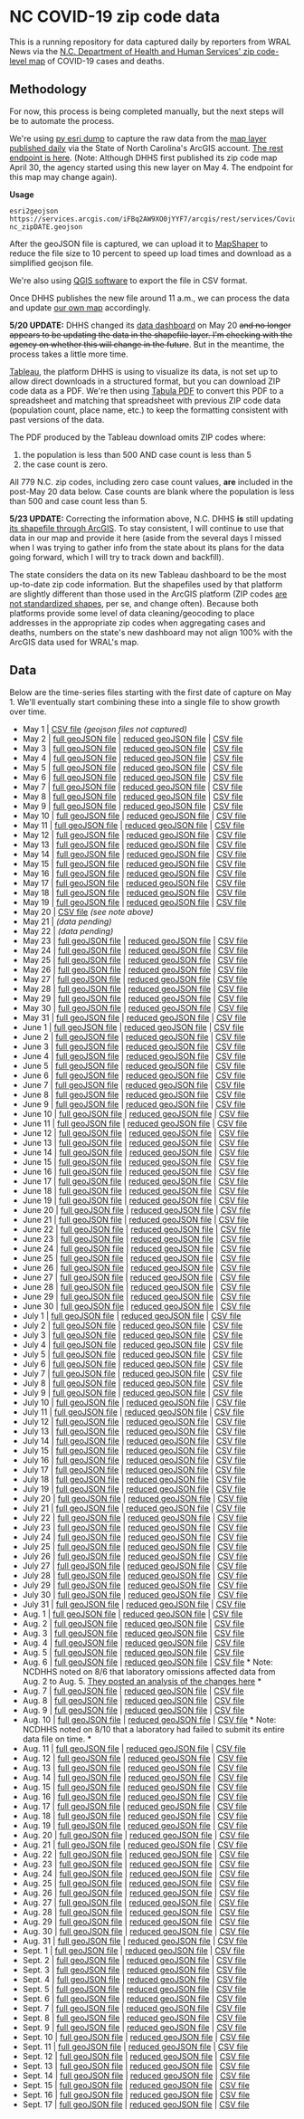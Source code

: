 
# NC COVID-19 zip code data

This is a running repository for data captured daily by reporters from WRAL News via the [N.C. Department of Health and Human Services' zip code-level map](https://www.ncdhhs.gov/divisions/public-health/covid19/covid-19-nc-case-count#zip-code-map) of COVID-19 cases and deaths.

## Methodology

For now, this process is being completed manually, but the next steps will be to automate the process.

We're using [py esri dump](https://github.com/openaddresses/pyesridump) to capture the raw data from the [map layer published daily](https://nc.maps.arcgis.com/home/item.html?id=52f127a0767149ec984e91fcc06b06cb#overview) via the State of North Carolina's ArcGIS account. [The rest endpoint is here](https://services.arcgis.com/iFBq2AW9XO0jYYF7/arcgis/rest/services/Covid19byZIPnew/FeatureServer/0). (Note: Although DHHS first published its zip code map April 30, the agency started using this new layer on May 4. The endpoint for this map may change again).

**Usage**

    esri2geojson https://services.arcgis.com/iFBq2AW9XO0jYYF7/arcgis/rest/services/Covid19byZIPnew/FeatureServer/0 nc_zipDATE.geojson
After the geoJSON file is captured, we can upload it to [MapShaper](https://mapshaper.org/) to reduce the file size to 10 percent to speed up load times and download as a simplified geojson file.

We're also using [QGIS software](https://qgis.org/en/site/) to export the file in CSV format.

Once DHHS publishes the new file around 11 a.m., we can process the data and update [our own map](https://www.wral.com/coronavirus/nc-coronavirus-cases-maps-graphs-live-updates/19010016/) accordingly.

**5/20 UPDATE:** DHHS changed its [data dashboard](https://covid19.ncdhhs.gov/dashboard) on May 20 ~~and no longer appears to be updating the data in the shapefile layer. I'm checking with the agency on whether this will change in the future~~. But in the meantime, the process takes a little more time.

[Tableau](https://www.tableau.com/), the platform DHHS is using to visualize its data, is not set up to allow direct downloads in a structured format, but you can download ZIP code data as a PDF. We're then using [Tabula PDF](https://tabula.technology/) to convert this PDF to a spreadsheet and matching that spreadsheet with previous ZIP code data (population count, place name, etc.) to keep the formatting consistent with past versions of the data.

The PDF produced by the Tableau download omits ZIP codes where:

 1. the population is less than 500 AND case count is less than 5
 2. the case count is zero.

All 779 N.C. zip codes, including zero case count values, **are** included in the post-May 20 data below. Case counts are blank where the population is less than 500 and case count less than 5.

**5/23 UPDATE:** Correcting the information above, N.C. DHHS **is** still updating [its shapefile through ArcGIS](https://nc.maps.arcgis.com/home/item.html?id=52f127a0767149ec984e91fcc06b06cb#overview). To stay consistent, I will continue to use that data in our map and provide it here (aside from the several days I missed when I was trying to gather info from the state about its plans for the data going forward, which I will try to track down and backfill).

The state considers the data on its new Tableau dashboard to be the most up-to-date zip code information. But the shapefiles used by that platform are slightly different than those used in the ArcGIS platform (ZIP codes [are not standardized shapes](https://carto.com/blog/zip-codes-spatial-analysis/), per se, and change often). Because both platforms provide some level of data cleaning/geocoding to place addresses in the appropriate zip codes when aggregating cases and deaths, numbers on the state's new dashboard may not align 100% with the ArcGIS data used for WRAL's map.

## Data
Below are the time-series files starting with the first date of capture on May 1. We'll eventually start combining these into a single file to show growth over time.
 - May 1 | [CSV file](time_series_data/csv/nc_zip0501.csv) *(geojson files not captured)*
 - May 2 | [full geoJSON file](time_series_data/full_geojson/nc_zip0502.geojson) | [reduced geoJSON file](time_series_data/reduced_geojson/nc_zip0502.json) | [CSV file](time_series_data/csv/nc_zip0502.csv)
 - May 3 | [full geoJSON file](time_series_data/full_geojson/nc_zip0503.geojson) | [reduced geoJSON file](time_series_data/reduced_geojson/nc_zip0503.json) | [CSV file](time_series_data/csv/nc_zip0503.csv)
 - May 4 | [full geoJSON file](time_series_data/full_geojson/nc_zip0504.geojson) | [reduced geoJSON file](time_series_data/reduced_geojson/nc_zip0504.json) | [CSV file](time_series_data/csv/nc_zip0504.csv)
 - May 5 | [full geoJSON file](time_series_data/full_geojson/nc_zip0505.geojson) | [reduced geoJSON file](time_series_data/reduced_geojson/nc_zip0505.json) | [CSV file](time_series_data/csv/nc_zip0505.csv)
 - May 6 | [full geoJSON file](time_series_data/full_geojson/nc_zip0506.geojson) | [reduced geoJSON file](time_series_data/reduced_geojson/nc_zip0506.json) | [CSV file](time_series_data/csv/nc_zip0506.csv)
 - May 7 | [full geoJSON file](time_series_data/full_geojson/nc_zip0507.geojson) | [reduced geoJSON file](time_series_data/reduced_geojson/nc_zip0507.json) | [CSV file](time_series_data/csv/nc_zip0507.csv)
 - May 8 | [full geoJSON file](time_series_data/full_geojson/nc_zip0508.geojson) | [reduced geoJSON file](time_series_data/reduced_geojson/nc_zip0508.json) | [CSV file](time_series_data/csv/nc_zip0508.csv)
 - May 9 | [full geoJSON file](time_series_data/full_geojson/nc_zip0509.geojson) | [reduced geoJSON file](time_series_data/reduced_geojson/nc_zip0509.json) | [CSV file](time_series_data/csv/nc_zip0509.csv)
 - May 10 | [full geoJSON file](time_series_data/full_geojson/nc_zip0510.geojson) | [reduced geoJSON file](time_series_data/reduced_geojson/nc_zip0510.json) | [CSV file](time_series_data/csv/nc_zip0510.csv)
 - May 11 | [full geoJSON file](time_series_data/full_geojson/nc_zip0511.geojson) | [reduced geoJSON file](time_series_data/reduced_geojson/nc_zip0511.json) | [CSV file](time_series_data/csv/nc_zip0511.csv)
 - May 12 | [full geoJSON file](time_series_data/full_geojson/nc_zip0512.geojson) | [reduced geoJSON file](time_series_data/reduced_geojson/nc_zip0512.json) | [CSV file](time_series_data/csv/nc_zip0512.csv)
 - May 13 | [full geoJSON file](time_series_data/full_geojson/nc_zip0513.geojson) | [reduced geoJSON file](time_series_data/reduced_geojson/nc_zip0513.json) | [CSV file](time_series_data/csv/nc_zip0513.csv)
 - May 14 | [full geoJSON file](time_series_data/full_geojson/nc_zip0514.geojson) | [reduced geoJSON file](time_series_data/reduced_geojson/nc_zip0514.json) | [CSV file](time_series_data/csv/nc_zip0514.csv)
 - May 15 | [full geoJSON file](time_series_data/full_geojson/nc_zip0515.geojson) | [reduced geoJSON file](time_series_data/reduced_geojson/nc_zip0515.json) | [CSV file](time_series_data/csv/nc_zip0515.csv)
 - May 16 | [full geoJSON file](time_series_data/full_geojson/nc_zip0516.geojson) | [reduced geoJSON file](time_series_data/reduced_geojson/nc_zip0516.json) | [CSV file](time_series_data/csv/nc_zip0516.csv)
 - May 17 | [full geoJSON file](time_series_data/full_geojson/nc_zip0517.geojson) | [reduced geoJSON file](time_series_data/reduced_geojson/nc_zip0517.json) | [CSV file](time_series_data/csv/nc_zip0517.csv)
 - May 18 | [full geoJSON file](time_series_data/full_geojson/nc_zip0518.geojson) | [reduced geoJSON file](time_series_data/reduced_geojson/nc_zip0518.json) | [CSV file](time_series_data/csv/nc_zip0518.csv)
 - May 19 | [full geoJSON file](time_series_data/full_geojson/nc_zip0519.geojson) | [reduced geoJSON file](time_series_data/reduced_geojson/nc_zip0519.json) | [CSV file](time_series_data/csv/nc_zip0519.csv)
 - May 20 | [CSV file](time_series_data/csv/nc_zip0520.csv) *(see note above)*
 - May 21 | *(data pending)*
 - May 22 | *(data pending)*
 - May 23 | [full geoJSON file](time_series_data/full_geojson/nc_zip0523.geojson) | [reduced geoJSON file](time_series_data/reduced_geojson/nc_zip0523.json) | [CSV file](time_series_data/csv/nc_zip0523.csv)
 - May 24 | [full geoJSON file](time_series_data/full_geojson/nc_zip0524.geojson) | [reduced geoJSON file](time_series_data/reduced_geojson/nc_zip0524.json) | [CSV file](time_series_data/csv/nc_zip0524.csv)
 - May 25 | [full geoJSON file](time_series_data/full_geojson/nc_zip0525.geojson) | [reduced geoJSON file](time_series_data/reduced_geojson/nc_zip0525.json) | [CSV file](time_series_data/csv/nc_zip0525.csv)
 - May 26 | [full geoJSON file](time_series_data/full_geojson/nc_zip0526.geojson) | [reduced geoJSON file](time_series_data/reduced_geojson/nc_zip0526.json) | [CSV file](time_series_data/csv/nc_zip0526.csv)
 - May 27 | [full geoJSON file](time_series_data/full_geojson/nc_zip0527.geojson) | [reduced geoJSON file](time_series_data/reduced_geojson/nc_zip0527.json) | [CSV file](time_series_data/csv/nc_zip0527.csv)
 - May 28 | [full geoJSON file](time_series_data/full_geojson/nc_zip0528.geojson) | [reduced geoJSON file](time_series_data/reduced_geojson/nc_zip0528.json) | [CSV file](time_series_data/csv/nc_zip0528.csv)
 - May 29 | [full geoJSON file](time_series_data/full_geojson/nc_zip0529.geojson) | [reduced geoJSON file](time_series_data/reduced_geojson/nc_zip0529.json) | [CSV file](time_series_data/csv/nc_zip0529.csv)
 - May 30 | [full geoJSON file](time_series_data/full_geojson/nc_zip0530.geojson) | [reduced geoJSON file](time_series_data/reduced_geojson/nc_zip0530.json) | [CSV file](time_series_data/csv/nc_zip0530.csv)
 - May 31 | [full geoJSON file](time_series_data/full_geojson/nc_zip0531.geojson) | [reduced geoJSON file](time_series_data/reduced_geojson/nc_zip0531.json) | [CSV file](time_series_data/csv/nc_zip0531.csv)
 - June 1 | [full geoJSON file](time_series_data/full_geojson/nc_zip0601.geojson) | [reduced geoJSON file](time_series_data/reduced_geojson/nc_zip0601.json) | [CSV file](time_series_data/csv/nc_zip0601.csv)
 - June 2 | [full geoJSON file](time_series_data/full_geojson/nc_zip0602.geojson) | [reduced geoJSON file](time_series_data/reduced_geojson/nc_zip0602.json) | [CSV file](time_series_data/csv/nc_zip0602.csv)
 - June 3 | [full geoJSON file](time_series_data/full_geojson/nc_zip0603.geojson) | [reduced geoJSON file](time_series_data/reduced_geojson/nc_zip0603.json) | [CSV file](time_series_data/csv/nc_zip0603.csv)
 - June 4 | [full geoJSON file](time_series_data/full_geojson/nc_zip0604.geojson) | [reduced geoJSON file](time_series_data/reduced_geojson/nc_zip0604.json) | [CSV file](time_series_data/csv/nc_zip0604.csv)
 - June 5 | [full geoJSON file](time_series_data/full_geojson/nc_zip0605.geojson) | [reduced geoJSON file](time_series_data/reduced_geojson/nc_zip0605.json) | [CSV file](time_series_data/csv/nc_zip0605.csv)
 - June 6 | [full geoJSON file](time_series_data/full_geojson/nc_zip0606.geojson) | [reduced geoJSON file](time_series_data/reduced_geojson/nc_zip0606.json) | [CSV file](time_series_data/csv/nc_zip0606.csv)
 - June 7 | [full geoJSON file](time_series_data/full_geojson/nc_zip0607.geojson) | [reduced geoJSON file](time_series_data/reduced_geojson/nc_zip0607.json) | [CSV file](time_series_data/csv/nc_zip0607.csv)
 - June 8 | [full geoJSON file](time_series_data/full_geojson/nc_zip0608.geojson) | [reduced geoJSON file](time_series_data/reduced_geojson/nc_zip0608.json) | [CSV file](time_series_data/csv/nc_zip0608.csv)
 - June 9 | [full geoJSON file](time_series_data/full_geojson/nc_zip0609.geojson) | [reduced geoJSON file](time_series_data/reduced_geojson/nc_zip0609.json) | [CSV file](time_series_data/csv/nc_zip0609.csv)
 - June 10 | [full geoJSON file](time_series_data/full_geojson/nc_zip0610.geojson) | [reduced geoJSON file](time_series_data/reduced_geojson/nc_zip0610.json) | [CSV file](time_series_data/csv/nc_zip0610.csv)
 - June 11 | [full geoJSON file](time_series_data/full_geojson/nc_zip0611.geojson) | [reduced geoJSON file](time_series_data/reduced_geojson/nc_zip0611.json) | [CSV file](time_series_data/csv/nc_zip0611.csv)
 - June 12 | [full geoJSON file](time_series_data/full_geojson/nc_zip0612.geojson) | [reduced geoJSON file](time_series_data/reduced_geojson/nc_zip0612.json) | [CSV file](time_series_data/csv/nc_zip0612.csv)
 - June 13 | [full geoJSON file](time_series_data/full_geojson/nc_zip0613.geojson) | [reduced geoJSON file](time_series_data/reduced_geojson/nc_zip0613.json) | [CSV file](time_series_data/csv/nc_zip0613.csv)
 - June 14 | [full geoJSON file](time_series_data/full_geojson/nc_zip0614.geojson) | [reduced geoJSON file](time_series_data/reduced_geojson/nc_zip0614.json) | [CSV file](time_series_data/csv/nc_zip0614.csv)
 - June 15 | [full geoJSON file](time_series_data/full_geojson/nc_zip0615.geojson) | [reduced geoJSON file](time_series_data/reduced_geojson/nc_zip0615.json) | [CSV file](time_series_data/csv/nc_zip0615.csv)
 - June 16 | [full geoJSON file](time_series_data/full_geojson/nc_zip0616.geojson) | [reduced geoJSON file](time_series_data/reduced_geojson/nc_zip0616.json) | [CSV file](time_series_data/csv/nc_zip0616.csv)
 - June 17 | [full geoJSON file](time_series_data/full_geojson/nc_zip0617.geojson) | [reduced geoJSON file](time_series_data/reduced_geojson/nc_zip0617.json) | [CSV file](time_series_data/csv/nc_zip0617.csv)
 - June 18 | [full geoJSON file](time_series_data/full_geojson/nc_zip0618.geojson) | [reduced geoJSON file](time_series_data/reduced_geojson/nc_zip0618.json) | [CSV file](time_series_data/csv/nc_zip0618.csv)
 - June 19 | [full geoJSON file](time_series_data/full_geojson/nc_zip0619.geojson) | [reduced geoJSON file](time_series_data/reduced_geojson/nc_zip0619.json) | [CSV file](time_series_data/csv/nc_zip0619.csv)
 - June 20 | [full geoJSON file](time_series_data/full_geojson/nc_zip0620.geojson) | [reduced geoJSON file](time_series_data/reduced_geojson/nc_zip0620.json) | [CSV file](time_series_data/csv/nc_zip0620.csv)
 - June 21 | [full geoJSON file](time_series_data/full_geojson/nc_zip0621.geojson) | [reduced geoJSON file](time_series_data/reduced_geojson/nc_zip0621.json) | [CSV file](time_series_data/csv/nc_zip0621.csv)
 - June 22 | [full geoJSON file](time_series_data/full_geojson/nc_zip0622.geojson) | [reduced geoJSON file](time_series_data/reduced_geojson/nc_zip0622.json) | [CSV file](time_series_data/csv/nc_zip0622.csv)
 - June 23 | [full geoJSON file](time_series_data/full_geojson/nc_zip0623.geojson) | [reduced geoJSON file](time_series_data/reduced_geojson/nc_zip0623.json) | [CSV file](time_series_data/csv/nc_zip0623.csv)
 - June 24 | [full geoJSON file](time_series_data/full_geojson/nc_zip0624.geojson) | [reduced geoJSON file](time_series_data/reduced_geojson/nc_zip0624.json) | [CSV file](time_series_data/csv/nc_zip0624.csv)
 - June 25 | [full geoJSON file](time_series_data/full_geojson/nc_zip0625.geojson) | [reduced geoJSON file](time_series_data/reduced_geojson/nc_zip0625.json) | [CSV file](time_series_data/csv/nc_zip0625.csv)
 - June 26 | [full geoJSON file](time_series_data/full_geojson/nc_zip0626.geojson) | [reduced geoJSON file](time_series_data/reduced_geojson/nc_zip0626.json) | [CSV file](time_series_data/csv/nc_zip0626.csv)
 - June 27 | [full geoJSON file](time_series_data/full_geojson/nc_zip0627.geojson) | [reduced geoJSON file](time_series_data/reduced_geojson/nc_zip0627.json) | [CSV file](time_series_data/csv/nc_zip0627.csv)
 - June 28 | [full geoJSON file](time_series_data/full_geojson/nc_zip0628.geojson) | [reduced geoJSON file](time_series_data/reduced_geojson/nc_zip0628.json) | [CSV file](time_series_data/csv/nc_zip0628.csv)
 - June 29 | [full geoJSON file](time_series_data/full_geojson/nc_zip0629.geojson) | [reduced geoJSON file](time_series_data/reduced_geojson/nc_zip0629.json) | [CSV file](time_series_data/csv/nc_zip0629.csv)
 - June 30 | [full geoJSON file](time_series_data/full_geojson/nc_zip0630.geojson) | [reduced geoJSON file](time_series_data/reduced_geojson/nc_zip0630.json) | [CSV file](time_series_data/csv/nc_zip0630.csv)
 - July 1 | [full geoJSON file](time_series_data/full_geojson/nc_zip0701.geojson) | [reduced geoJSON file](time_series_data/reduced_geojson/nc_zip0701.json) | [CSV file](time_series_data/csv/nc_zip0701.csv)
 - July 2 | [full geoJSON file](time_series_data/full_geojson/nc_zip0702.geojson) | [reduced geoJSON file](time_series_data/reduced_geojson/nc_zip0702.json) | [CSV file](time_series_data/csv/nc_zip0702.csv)
 - July 3 | [full geoJSON file](time_series_data/full_geojson/nc_zip0703.geojson) | [reduced geoJSON file](time_series_data/reduced_geojson/nc_zip0703.json) | [CSV file](time_series_data/csv/nc_zip0703.csv)
 - July 4 | [full geoJSON file](time_series_data/full_geojson/nc_zip0704.geojson) | [reduced geoJSON file](time_series_data/reduced_geojson/nc_zip0704.json) | [CSV file](time_series_data/csv/nc_zip0704.csv)
 - July 5 | [full geoJSON file](time_series_data/full_geojson/nc_zip0705.geojson) | [reduced geoJSON file](time_series_data/reduced_geojson/nc_zip0705.json) | [CSV file](time_series_data/csv/nc_zip0705.csv)
 - July 6 | [full geoJSON file](time_series_data/full_geojson/nc_zip0706.geojson) | [reduced geoJSON file](time_series_data/reduced_geojson/nc_zip0706.json) | [CSV file](time_series_data/csv/nc_zip0706.csv)
 - July 7 | [full geoJSON file](time_series_data/full_geojson/nc_zip0707.geojson) | [reduced geoJSON file](time_series_data/reduced_geojson/nc_zip0707.json) | [CSV file](time_series_data/csv/nc_zip0707.csv)
 - July 8 | [full geoJSON file](time_series_data/full_geojson/nc_zip0708.geojson) | [reduced geoJSON file](time_series_data/reduced_geojson/nc_zip0708.json) | [CSV file](time_series_data/csv/nc_zip0708.csv)
 - July 9 | [full geoJSON file](time_series_data/full_geojson/nc_zip0709.geojson) | [reduced geoJSON file](time_series_data/reduced_geojson/nc_zip0709.json) | [CSV file](time_series_data/csv/nc_zip0709.csv)
 - July 10 | [full geoJSON file](time_series_data/full_geojson/nc_zip0710.geojson) | [reduced geoJSON file](time_series_data/reduced_geojson/nc_zip0710.json) | [CSV file](time_series_data/csv/nc_zip0710.csv)
 - July 11 | [full geoJSON file](time_series_data/full_geojson/nc_zip0711.geojson) | [reduced geoJSON file](time_series_data/reduced_geojson/nc_zip0711.json) | [CSV file](time_series_data/csv/nc_zip0711.csv)
 - July 12 | [full geoJSON file](time_series_data/full_geojson/nc_zip0712.geojson) | [reduced geoJSON file](time_series_data/reduced_geojson/nc_zip0712.json) | [CSV file](time_series_data/csv/nc_zip0712.csv)
 - July 13 | [full geoJSON file](time_series_data/full_geojson/nc_zip0713.geojson) | [reduced geoJSON file](time_series_data/reduced_geojson/nc_zip0713.json) | [CSV file](time_series_data/csv/nc_zip0713.csv)
 - July 14 | [full geoJSON file](time_series_data/full_geojson/nc_zip0714.geojson) | [reduced geoJSON file](time_series_data/reduced_geojson/nc_zip0714.json) | [CSV file](time_series_data/csv/nc_zip0714.csv)
 - July 15 | [full geoJSON file](time_series_data/full_geojson/nc_zip0715.geojson) | [reduced geoJSON file](time_series_data/reduced_geojson/nc_zip0715.json) | [CSV file](time_series_data/csv/nc_zip0715.csv)
 - July 16 | [full geoJSON file](time_series_data/full_geojson/nc_zip0716.geojson) | [reduced geoJSON file](time_series_data/reduced_geojson/nc_zip0716.json) | [CSV file](time_series_data/csv/nc_zip0716.csv)
 - July 17 | [full geoJSON file](time_series_data/full_geojson/nc_zip0717.geojson) | [reduced geoJSON file](time_series_data/reduced_geojson/nc_zip0717.json) | [CSV file](time_series_data/csv/nc_zip0717.csv)
 - July 18 | [full geoJSON file](time_series_data/full_geojson/nc_zip0718.geojson) | [reduced geoJSON file](time_series_data/reduced_geojson/nc_zip0718.json) | [CSV file](time_series_data/csv/nc_zip0718.csv)
 - July 19 | [full geoJSON file](time_series_data/full_geojson/nc_zip0719.geojson) | [reduced geoJSON file](time_series_data/reduced_geojson/nc_zip0719.json) | [CSV file](time_series_data/csv/nc_zip0719.csv)
 - July 20 | [full geoJSON file](time_series_data/full_geojson/nc_zip0720.geojson) | [reduced geoJSON file](time_series_data/reduced_geojson/nc_zip0720.json) | [CSV file](time_series_data/csv/nc_zip0720.csv)
 - July 21 | [full geoJSON file](time_series_data/full_geojson/nc_zip0721.geojson) | [reduced geoJSON file](time_series_data/reduced_geojson/nc_zip0721.json) | [CSV file](time_series_data/csv/nc_zip0721.csv)
 - July 22 | [full geoJSON file](time_series_data/full_geojson/nc_zip0722.geojson) | [reduced geoJSON file](time_series_data/reduced_geojson/nc_zip0722.json) | [CSV file](time_series_data/csv/nc_zip0722.csv)
 - July 23 | [full geoJSON file](time_series_data/full_geojson/nc_zip0723.geojson) | [reduced geoJSON file](time_series_data/reduced_geojson/nc_zip0723.json) | [CSV file](time_series_data/csv/nc_zip0723.csv)
 - July 24 | [full geoJSON file](time_series_data/full_geojson/nc_zip0724.geojson) | [reduced geoJSON file](time_series_data/reduced_geojson/nc_zip0724.json) | [CSV file](time_series_data/csv/nc_zip0724.csv)
 - July 25 | [full geoJSON file](time_series_data/full_geojson/nc_zip0725.geojson) | [reduced geoJSON file](time_series_data/reduced_geojson/nc_zip0725.json) | [CSV file](time_series_data/csv/nc_zip0725.csv)
 - July 26 | [full geoJSON file](time_series_data/full_geojson/nc_zip0726.geojson) | [reduced geoJSON file](time_series_data/reduced_geojson/nc_zip0726.json) | [CSV file](time_series_data/csv/nc_zip0726.csv)
 - July 27 | [full geoJSON file](time_series_data/full_geojson/nc_zip0727.geojson) | [reduced geoJSON file](time_series_data/reduced_geojson/nc_zip0727.json) | [CSV file](time_series_data/csv/nc_zip0727.csv)
 - July 28 | [full geoJSON file](time_series_data/full_geojson/nc_zip0728.geojson) | [reduced geoJSON file](time_series_data/reduced_geojson/nc_zip0728.json) | [CSV file](time_series_data/csv/nc_zip0728.csv)
 - July 29 | [full geoJSON file](time_series_data/full_geojson/nc_zip0729.geojson) | [reduced geoJSON file](time_series_data/reduced_geojson/nc_zip0729.json) | [CSV file](time_series_data/csv/nc_zip0729.csv)
 - July 30 | [full geoJSON file](time_series_data/full_geojson/nc_zip0730.geojson) | [reduced geoJSON file](time_series_data/reduced_geojson/nc_zip0730.json) | [CSV file](time_series_data/csv/nc_zip0730.csv)
 - July 31 | [full geoJSON file](time_series_data/full_geojson/nc_zip0731.geojson) | [reduced geoJSON file](time_series_data/reduced_geojson/nc_zip0731.json) | [CSV file](time_series_data/csv/nc_zip0731.csv)
 - Aug. 1 | [full geoJSON file](time_series_data/full_geojson/nc_zip0801.geojson) | [reduced geoJSON file](time_series_data/reduced_geojson/nc_zip0801.json) | [CSV file](time_series_data/csv/nc_zip0801.csv)
 - Aug. 2 | [full geoJSON file](time_series_data/full_geojson/nc_zip0802.geojson) | [reduced geoJSON file](time_series_data/reduced_geojson/nc_zip0802.json) | [CSV file](time_series_data/csv/nc_zip0802.csv)
 - Aug. 3 | [full geoJSON file](time_series_data/full_geojson/nc_zip0803.geojson) | [reduced geoJSON file](time_series_data/reduced_geojson/nc_zip0803.json) | [CSV file](time_series_data/csv/nc_zip0803.csv)
 - Aug. 4 | [full geoJSON file](time_series_data/full_geojson/nc_zip0804.geojson) | [reduced geoJSON file](time_series_data/reduced_geojson/nc_zip0804.json) | [CSV file](time_series_data/csv/nc_zip0804.csv)
 - Aug. 5 | [full geoJSON file](time_series_data/full_geojson/nc_zip0805.geojson) | [reduced geoJSON file](time_series_data/reduced_geojson/nc_zip0805.json) | [CSV file](time_series_data/csv/nc_zip0805.csv)
 - Aug. 6 | [full geoJSON file](time_series_data/full_geojson/nc_zip0806.geojson) | [reduced geoJSON file](time_series_data/reduced_geojson/nc_zip0806.json) | [CSV file](time_series_data/csv/nc_zip0806.csv) * Note: NCDHHS noted on 8/6 that laboratory omissions affected data from Aug. 2 to Aug. 5. [They posted an analysis of the changes here](https://files.nc.gov/covid/documents/dashboard/Aug2-5_NCDHHS_DataUpdate.xlsx) *
 - Aug. 7 | [full geoJSON file](time_series_data/full_geojson/nc_zip0807.geojson) | [reduced geoJSON file](time_series_data/reduced_geojson/nc_zip0807.json) | [CSV file](time_series_data/csv/nc_zip0807.csv)
 - Aug. 8 | [full geoJSON file](time_series_data/full_geojson/nc_zip0808.geojson) | [reduced geoJSON file](time_series_data/reduced_geojson/nc_zip0808.json) | [CSV file](time_series_data/csv/nc_zip0808.csv)
 - Aug. 9 | [full geoJSON file](time_series_data/full_geojson/nc_zip0809.geojson) | [reduced geoJSON file](time_series_data/reduced_geojson/nc_zip0809.json) | [CSV file](time_series_data/csv/nc_zip0809.csv)
 - Aug. 10 | [full geoJSON file](time_series_data/full_geojson/nc_zip0810.geojson) | [reduced geoJSON file](time_series_data/reduced_geojson/nc_zip0810.json) | [CSV file](time_series_data/csv/nc_zip0810.csv) * Note: NCDHHS noted on 8/10 that a laboratory had failed to submit its entire data file on time. *
 - Aug. 11 | [full geoJSON file](time_series_data/full_geojson/nc_zip0811.geojson) | [reduced geoJSON file](time_series_data/reduced_geojson/nc_zip0811.json) | [CSV file](time_series_data/csv/nc_zip0811.csv)
 - Aug. 12 | [full geoJSON file](time_series_data/full_geojson/nc_zip0812.geojson) | [reduced geoJSON file](time_series_data/reduced_geojson/nc_zip0812.json) | [CSV file](time_series_data/csv/nc_zip0812.csv)
 - Aug. 13 | [full geoJSON file](time_series_data/full_geojson/nc_zip0813.geojson) | [reduced geoJSON file](time_series_data/reduced_geojson/nc_zip0813.json) | [CSV file](time_series_data/csv/nc_zip0813.csv)
 - Aug. 14 | [full geoJSON file](time_series_data/full_geojson/nc_zip0814.geojson) | [reduced geoJSON file](time_series_data/reduced_geojson/nc_zip0814.json) | [CSV file](time_series_data/csv/nc_zip0814.csv)
 - Aug. 15 | [full geoJSON file](time_series_data/full_geojson/nc_zip0815.geojson) | [reduced geoJSON file](time_series_data/reduced_geojson/nc_zip0815.json) | [CSV file](time_series_data/csv/nc_zip0815.csv)
 - Aug. 16 | [full geoJSON file](time_series_data/full_geojson/nc_zip0816.geojson) | [reduced geoJSON file](time_series_data/reduced_geojson/nc_zip0816.json) | [CSV file](time_series_data/csv/nc_zip0816.csv)
 - Aug. 17 | [full geoJSON file](time_series_data/full_geojson/nc_zip0817.geojson) | [reduced geoJSON file](time_series_data/reduced_geojson/nc_zip0817.json) | [CSV file](time_series_data/csv/nc_zip0817.csv)
 - Aug. 18 | [full geoJSON file](time_series_data/full_geojson/nc_zip0818.geojson) | [reduced geoJSON file](time_series_data/reduced_geojson/nc_zip0818.json) | [CSV file](time_series_data/csv/nc_zip0818.csv)
 - Aug. 19 | [full geoJSON file](time_series_data/full_geojson/nc_zip0819.geojson) | [reduced geoJSON file](time_series_data/reduced_geojson/nc_zip0819.json) | [CSV file](time_series_data/csv/nc_zip0819.csv)
 - Aug. 20 | [full geoJSON file](time_series_data/full_geojson/nc_zip0820.geojson) | [reduced geoJSON file](time_series_data/reduced_geojson/nc_zip0820.json) | [CSV file](time_series_data/csv/nc_zip0820.csv)
 - Aug. 21 | [full geoJSON file](time_series_data/full_geojson/nc_zip0821.geojson) | [reduced geoJSON file](time_series_data/reduced_geojson/nc_zip0821.json) | [CSV file](time_series_data/csv/nc_zip0821.csv)
 - Aug. 22 | [full geoJSON file](time_series_data/full_geojson/nc_zip0822.geojson) | [reduced geoJSON file](time_series_data/reduced_geojson/nc_zip0822.json) | [CSV file](time_series_data/csv/nc_zip0822.csv)
 - Aug. 23 | [full geoJSON file](time_series_data/full_geojson/nc_zip0823.geojson) | [reduced geoJSON file](time_series_data/reduced_geojson/nc_zip0823.json) | [CSV file](time_series_data/csv/nc_zip0823.csv)
 - Aug. 24 | [full geoJSON file](time_series_data/full_geojson/nc_zip0824.geojson) | [reduced geoJSON file](time_series_data/reduced_geojson/nc_zip0824.json) | [CSV file](time_series_data/csv/nc_zip0824.csv)
 - Aug. 25 | [full geoJSON file](time_series_data/full_geojson/nc_zip0825.geojson) | [reduced geoJSON file](time_series_data/reduced_geojson/nc_zip0825.json) | [CSV file](time_series_data/csv/nc_zip0825.csv)
 - Aug. 26 | [full geoJSON file](time_series_data/full_geojson/nc_zip0826.geojson) | [reduced geoJSON file](time_series_data/reduced_geojson/nc_zip0826.json) | [CSV file](time_series_data/csv/nc_zip0826.csv)
 - Aug. 27 | [full geoJSON file](time_series_data/full_geojson/nc_zip0827.geojson) | [reduced geoJSON file](time_series_data/reduced_geojson/nc_zip0827.json) | [CSV file](time_series_data/csv/nc_zip0827.csv)
 - Aug. 28 | [full geoJSON file](time_series_data/full_geojson/nc_zip0828.geojson) | [reduced geoJSON file](time_series_data/reduced_geojson/nc_zip0828.json) | [CSV file](time_series_data/csv/nc_zip0828.csv)
 - Aug. 29 | [full geoJSON file](time_series_data/full_geojson/nc_zip0829.geojson) | [reduced geoJSON file](time_series_data/reduced_geojson/nc_zip0829.json) | [CSV file](time_series_data/csv/nc_zip0829.csv)
 - Aug. 30 | [full geoJSON file](time_series_data/full_geojson/nc_zip0830.geojson) | [reduced geoJSON file](time_series_data/reduced_geojson/nc_zip0830.json) | [CSV file](time_series_data/csv/nc_zip0830.csv)
 - Aug. 31 | [full geoJSON file](time_series_data/full_geojson/nc_zip0831.geojson) | [reduced geoJSON file](time_series_data/reduced_geojson/nc_zip0831.json) | [CSV file](time_series_data/csv/nc_zip0831.csv)
 - Sept. 1 | [full geoJSON file](time_series_data/full_geojson/nc_zip0901.geojson) | [reduced geoJSON file](time_series_data/reduced_geojson/nc_zip0901.json) | [CSV file](time_series_data/csv/nc_zip0901.csv)
 - Sept. 2 | [full geoJSON file](time_series_data/full_geojson/nc_zip0902.geojson) | [reduced geoJSON file](time_series_data/reduced_geojson/nc_zip0902.json) | [CSV file](time_series_data/csv/nc_zip0902.csv)
 - Sept. 3 | [full geoJSON file](time_series_data/full_geojson/nc_zip0903.geojson) | [reduced geoJSON file](time_series_data/reduced_geojson/nc_zip0903.json) | [CSV file](time_series_data/csv/nc_zip0903.csv)
 - Sept. 4 | [full geoJSON file](time_series_data/full_geojson/nc_zip0904.geojson) | [reduced geoJSON file](time_series_data/reduced_geojson/nc_zip0904.json) | [CSV file](time_series_data/csv/nc_zip0904.csv)
 - Sept. 5 | [full geoJSON file](time_series_data/full_geojson/nc_zip0905.geojson) | [reduced geoJSON file](time_series_data/reduced_geojson/nc_zip0905.json) | [CSV file](time_series_data/csv/nc_zip0905.csv)
 - Sept. 6 | [full geoJSON file](time_series_data/full_geojson/nc_zip0906.geojson) | [reduced geoJSON file](time_series_data/reduced_geojson/nc_zip0906.json) | [CSV file](time_series_data/csv/nc_zip0906.csv)
 - Sept. 7 | [full geoJSON file](time_series_data/full_geojson/nc_zip0907.geojson) | [reduced geoJSON file](time_series_data/reduced_geojson/nc_zip0907.json) | [CSV file](time_series_data/csv/nc_zip0907.csv)
 - Sept. 8 | [full geoJSON file](time_series_data/full_geojson/nc_zip0908.geojson) | [reduced geoJSON file](time_series_data/reduced_geojson/nc_zip0908.json) | [CSV file](time_series_data/csv/nc_zip0908.csv)
 - Sept. 9 | [full geoJSON file](time_series_data/full_geojson/nc_zip0909.geojson) | [reduced geoJSON file](time_series_data/reduced_geojson/nc_zip0909.json) | [CSV file](time_series_data/csv/nc_zip0909.csv)
 - Sept. 10 | [full geoJSON file](time_series_data/full_geojson/nc_zip0910.geojson) | [reduced geoJSON file](time_series_data/reduced_geojson/nc_zip0910.json) | [CSV file](time_series_data/csv/nc_zip0910.csv)
 - Sept. 11 | [full geoJSON file](time_series_data/full_geojson/nc_zip0911.geojson) | [reduced geoJSON file](time_series_data/reduced_geojson/nc_zip0911.json) | [CSV file](time_series_data/csv/nc_zip0911.csv)
 - Sept. 12 | [full geoJSON file](time_series_data/full_geojson/nc_zip0912.geojson) | [reduced geoJSON file](time_series_data/reduced_geojson/nc_zip0912.json) | [CSV file](time_series_data/csv/nc_zip0912.csv)
 - Sept. 13 | [full geoJSON file](time_series_data/full_geojson/nc_zip0913.geojson) | [reduced geoJSON file](time_series_data/reduced_geojson/nc_zip0913.json) | [CSV file](time_series_data/csv/nc_zip0913.csv)
 - Sept. 14 | [full geoJSON file](time_series_data/full_geojson/nc_zip0914.geojson) | [reduced geoJSON file](time_series_data/reduced_geojson/nc_zip0914.json) | [CSV file](time_series_data/csv/nc_zip0914.csv)
 - Sept. 15 | [full geoJSON file](time_series_data/full_geojson/nc_zip0915.geojson) | [reduced geoJSON file](time_series_data/reduced_geojson/nc_zip0915.json) | [CSV file](time_series_data/csv/nc_zip0915.csv)
 - Sept. 16 | [full geoJSON file](time_series_data/full_geojson/nc_zip0916.geojson) | [reduced geoJSON file](time_series_data/reduced_geojson/nc_zip0916.json) | [CSV file](time_series_data/csv/nc_zip0916.csv)
 - Sept. 17 | [full geoJSON file](time_series_data/full_geojson/nc_zip0917.geojson) | [reduced geoJSON file](time_series_data/reduced_geojson/nc_zip0917.json) | [CSV file](time_series_data/csv/nc_zip0917.csv)